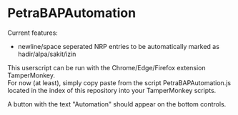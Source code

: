 # PetraBAPAutomation

Current features:

- newline/space seperated NRP entries to be automatically marked as hadir/alpa/sakit/izin

This userscript can be run with the Chrome/Edge/Firefox extension TamperMonkey.  
For now (at least), simply copy paste from the script PetraBAPAutomation.js located in the index of this repository into your TamperMonkey scripts.

A button with the text "Automation" should appear on the bottom controls.
